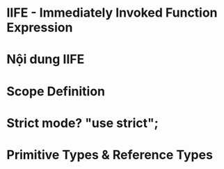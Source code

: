 # IIFE   - Immediately Invoked Function Expression

# Nội dung IIFE
<!-- (function(){
    console.log('IIFE');
})() -->


# Scope Definition

# Strict mode? "use strict";

# Primitive Types & Reference Types
<!-- const app = (function(){
    //Private
    const cars = []
    return{
        get(index){
            return cars[index]
        },
        add(car) {
            cars.push(car);
        },
        edit(index, car){
            cars[index] = car;
        },
        remove(index){
            cars.splice(index,1);
        }

    }
})() -->